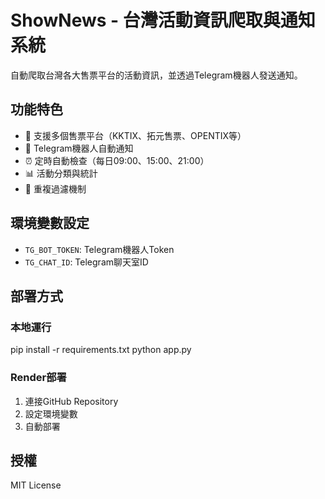 # ShowNews - 台灣活動資訊爬取與通知系統

自動爬取台灣各大售票平台的活動資訊，並透過Telegram機器人發送通知。

## 功能特色

- 🎫 支援多個售票平台（KKTIX、拓元售票、OPENTIX等）
- 🤖 Telegram機器人自動通知
- ⏰ 定時自動檢查（每日09:00、15:00、21:00）
- 📊 活動分類與統計
- 🔄 重複過濾機制

## 環境變數設定

- `TG_BOT_TOKEN`: Telegram機器人Token
- `TG_CHAT_ID`: Telegram聊天室ID

## 部署方式

### 本地運行
pip install -r requirements.txt
python app.py


### Render部署
1. 連接GitHub Repository
2. 設定環境變數
3. 自動部署

## 授權

MIT License
